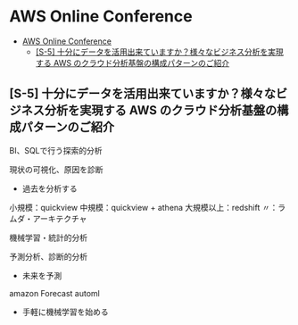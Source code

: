 # AWS Online Conference

- [AWS Online Conference](#aws-online-conference)
  - [[S-5] 十分にデータを活用出来ていますか？様々なビジネス分析を実現する AWS のクラウド分析基盤の構成パターンのご紹介](#s-5-%e5%8d%81%e5%88%86%e3%81%ab%e3%83%87%e3%83%bc%e3%82%bf%e3%82%92%e6%b4%bb%e7%94%a8%e5%87%ba%e6%9d%a5%e3%81%a6%e3%81%84%e3%81%be%e3%81%99%e3%81%8b%e6%a7%98%e3%81%aa%e3%83%93%e3%82%b8%e3%83%8d%e3%82%b9%e5%88%86%e6%9e%90%e3%82%92%e5%ae%9f%e7%8f%be%e3%81%99%e3%82%8b-aws-%e3%81%ae%e3%82%af%e3%83%a9%e3%82%a6%e3%83%89%e5%88%86%e6%9e%90%e5%9f%ba%e7%9b%a4%e3%81%ae%e6%a7%8b%e6%88%90%e3%83%91%e3%82%bf%e3%83%bc%e3%83%b3%e3%81%ae%e3%81%94%e7%b4%b9%e4%bb%8b)

## [S-5] 十分にデータを活用出来ていますか？様々なビジネス分析を実現する AWS のクラウド分析基盤の構成パターンのご紹介

BI、SQLで行う探索的分析

現状の可視化、原因を診断

- 過去を分析する

小規模：quickview
中規模：quickview + athena
大規模以上：redshift
〃：ラムダ・アーキテクチャ

機械学習・統計的分析

予測分析、診断的分析

- 未来を予測

amazon Forecast automl

- 手軽に機械学習を始める
